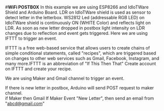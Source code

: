 #**WiFi POSTBOX**
In this example we are using ESP8266 and IdIoTWare Shield and Arduino Board. LDR on IdIoTWare shield 
is used as sensor to detect letter in the letterbox. WS2812 Led (addressable RGB LED) 
on IdIoTWare shield is continuously ON (WHITE Color) and reflects light on LDR. As 
soon as new letter dropped in postbox light intensity on LDR changes due to reflection 
and event gets triggered.
Here we are using IFTTT to trigger an event.

IFTTT is a free web-based service that allows users to create chains of simple conditional statements,
called "recipes", which are triggered based on changes to other web services such as Gmail, Facebook,
Instagram, and many more.IFTTT is an abbreviation of "If This Then That"
Create account on IFTTT and create your recipe.
    
We are using Maker and Gmail channel to trigger an event.
    
If there is new letter in postbox, Arduino will send POST request to maker channel.  
if Maker then Gmail
If Maker Event "New Letter", then send an email from "abcd@gmail.com" 
